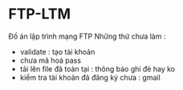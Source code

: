 # FTP-LTM
Đồ án lập trình mạng FTP
Những thứ chưa làm :
- validate : tạo tài khoản
- chưa mã hoá pass
- tải lên file đã toàn tại : thông báo ghi đè hay ko
- kiểm tra tài khoản đã đăng ký chưa : gmail
